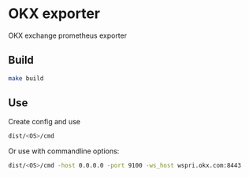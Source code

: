 # OKX exporter

OKX exchange prometheus exporter

## Build

```bash
make build
```

## Use

Create config and use
```bash
dist/<OS>/cmd
```

Or use with commandline options:
```bash
dist/<OS>/cmd -host 0.0.0.0 -port 9100 -ws_host wspri.okx.com:8443
```
